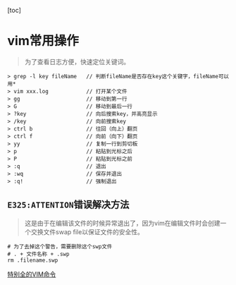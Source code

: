 [toc]

# vim常用操作
> 为了查看日志方便，快速定位关键词。

``` shell
> grep -l key fileName   // 判断fileName是否存在key这个关键字，fileName可以用*
> vim xxx.log            // 打开某个文件
> gg                     // 移动到第一行
> G                      // 移动到最后一行
> ?key                   // 向后搜索key，并高亮显示
> /key                   // 向前搜索key
> ctrl b                 // 往回（向上）翻页
> ctrl f                 // 向前（向下）翻页
> yy                     // 复制一行到剪切板
> p                      // 粘贴到光标之后
> P                      // 粘贴到光标之前
> :q                     // 退出
> :wq                    // 保存并退出
> :q!                    // 强制退出
```

## `E325:ATTENTION`错误解决方法
> 这是由于在编辑该文件的时候异常退出了，因为vim在编辑文件时会创建一个交换文件swap file以保证文件的安全性。


``` shell
# 为了去掉这个警告，需要删除这个swp文件
# . + 文件名称 + .swp
rm .filename.swp
```

[特别全的VIM命令](https://www.cnblogs.com/yangjig/p/6014198.html)
